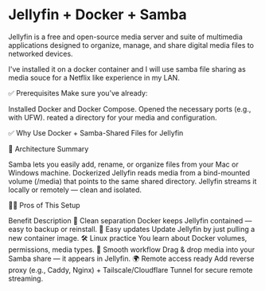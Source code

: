# Jellyfin + Docker + Samba

Jellyfin is a free and open-source media server and suite of multimedia applications designed to organize, manage, and share digital media files to networked devices. 

I've installed it on a docker container and I will use samba file sharing as media souce for a Netflix like experience in my LAN. 

✅ Prerequisites
Make sure you’ve already:

Installed Docker and Docker Compose.
Opened the necessary ports (e.g., with UFW).
reated a directory for your media and configuration.

 ✅ Why Use Docker + Samba-Shared Files for Jellyfin

🔧 Architecture Summary

Samba lets you easily add, rename, or organize files from your Mac or Windows machine.
Dockerized Jellyfin reads media from a bind-mounted volume (/media) that points to the same shared directory.
Jellyfin streams it locally or remotely — clean and isolated.

🧑‍💻 Pros of This Setup

Benefit	                                    Description
🧹 Clean separation	                        Docker keeps Jellyfin contained — easy to backup                                      or reinstall.
🔁 Easy updates	Update                      Jellyfin by just pulling a new container image.
🛠 Linux practice	                        You learn about Docker volumes, permissions, media types.
🔄 Smooth workflow	                        Drag & drop media into your Samba share — it appears in Jellyfin.
🌍 Remote access ready	                    Add reverse proxy (e.g., Caddy, Nginx) + Tailscale/Cloudflare                                  Tunnel for secure remote streaming.

